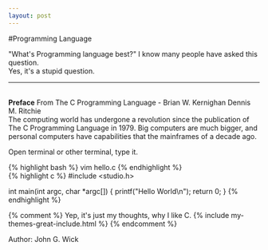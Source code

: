 ```yaml
---
layout: post
---
```


#Programming Language

"What's Programming language best?" I know many people have asked this question.<br>
Yes, it's a stupid question.<br>
<hr>
<br>
<b>Preface</b>
<samll>From The C Programming Language - Brian W. Kernighan Dennis M. Ritchie
<br>
  The computing world has undergone a revolution since the publication of The C Programming Language in 1979. Big computers are much bigger, and personal computers have capabilities that the mainframes of a decade ago.

Open terminal or other terminal, type it.

{% highlight bash %}
vim hello.c
{% endhighlight %}
<br>
{% highlight c %}
#include <studio.h>

int main(int argc, char *argc[])
{
    printf("Hello World\n");
    return 0;
}
{% endhighlight %}

{% comment %}
Yep, it's just my thoughts, why I like C.
{% include my-themes-great-include.html %}
{% endcomment %}

Author: John G. Wick
